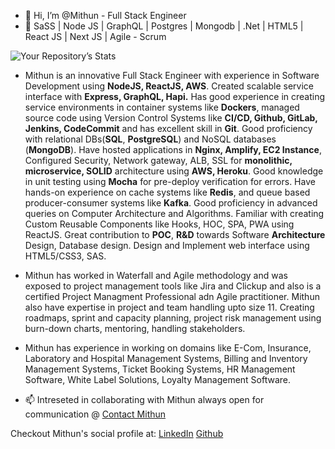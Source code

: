 - 👋 Hi, I’m @Mithun - Full Stack Engineer
- 👀 SaSS | Node JS | GraphQL | Postgres | Mongodb | .Net | HTML5 | React JS | Next JS | Agile - Scrum

![Your Repository’s Stats](https://github-readme-stats.vercel.app/api?username=mithunmadhavan&show_icons=true)

- Mithun is an innovative Full Stack Engineer with experience in Software Development using **NodeJS, ReactJS, AWS**. Created scalable service interface with **Express, GraphQL, Hapi.** Has good experience in creating service environments in container systems like **Dockers**, managed source code using Version Control Systems like **CI/CD, Github, GitLab, Jenkins, CodeCommit** and has excellent skill in **Git**. Good proficiency with relational DBs(**SQL**, **PostgreSQL**) and NoSQL databases (**MongoDB**). Have hosted applications in **Nginx, Amplify, EC2 Instance**, Configured Security, Network gateway, ALB, SSL for **monolithic, microservice, SOLID** architecture using **AWS, Heroku**. Good knowledge in unit testing using **Mocha** for pre-deploy verification for errors. Have hands-on experience on cache systems like **Redis**, and queue based producer-consumer systems like **Kafka**. Good proficiency in advanced queries on Computer Architecture and Algorithms. Familiar with creating Custom Reusable Components like Hooks, HOC, SPA, PWA using ReactJS. Great contribution to **POC**, **R&D** towards Software **Architecture** Design, Database design. Design and Implement web interface using HTML5/CSS3, SAS.

- Mithun has worked in Waterfall and Agile methodology and was exposed to project management tools like Jira and Clickup and also is a certified Project Managment Professional adn Agile practitioner. Mithun also have expertise in project and team handling upto size 11. Creating roadmaps, sprint and capacity planning, project risk management using burn-down charts, mentoring, handling stakeholders.

- Mithun has experience in working on domains like E-Com, Insurance, Laboratory and Hospital Management Systems, Billing and Inventory Management Systems, Ticket Booking Systems, HR Management Software, White Label Solutions, Loyalty Management Software.

- 📫 Intreseted in collaborating with Mithun always open for communication @ [Contact Mithun](mailto:mithunpm809@gmail.com)

Checkout Mithun's social profile at:
[LinkedIn](https://www.linkedin.com/in/mithun-p-madhav)
[Github](https://github.com/mithunmadhavan)
